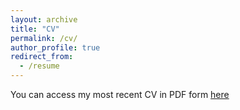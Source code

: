 ```yaml
---
layout: archive
title: "CV"
permalink: /cv/
author_profile: true
redirect_from:
  - /resume
---
```



You can access my most recent CV in PDF form [here](../files/CindyPang_CV_updated_06_03_24.pdf)